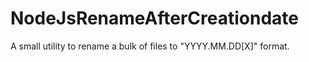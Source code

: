 # NodeJsRenameAfterCreationdate
A small utility to rename a bulk of files to "YYYY.MM.DD[X]" format.
